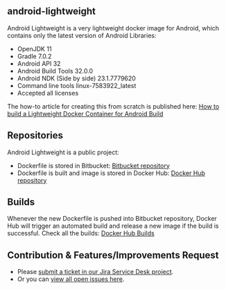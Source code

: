 ## android-lightweight

Android Lightweight is a very lightweight docker image for Android, which contains only the latest version of Android Libraries:

- OpenJDK 11
- Gradle 7.0.2
- Android API 32
- Android Build Tools 32.0.0
- Android NDK (Side by side) 23.1.7779620
- Command line tools linux-7583922_latest
- Accepted all licenses

The how-to article for creating this from scratch is published here: [How to build a Lightweight Docker Container for Android Build](https://simplatex.atlassian.net/wiki/spaces/KB/pages/88539153/How+to+build+a+Lightweight+Docker+Container+for+Android+Build)

## Repositories

Android Lightweight is a public project:

- Dockerfile is stored in Bitbucket: [Bitbucket repository](https://bitbucket.org/simplatex/android-lightweight)
- Dockerfile is built and image is stored in Docker Hub: [Docker Hub repository](https://hub.docker.com/r/simplatex/android-lightweight)

## Builds

Whenever the new Dockerfile is pushed into Bitbucket repository, Docker Hub will trigger an automated build and release a new image if the build is successful.
Check all the builds: [Docker Hub Builds](https://hub.docker.com/r/simplatex/android-lightweight/builds)

## Contribution & Features/Improvements Request

- Please [submit a ticket in our Jira Service Desk project](https://simplatex.atlassian.net/servicedesk/customer/portal/5).
- Or you can [view all open issues here](https://simplatex.atlassian.net/jira/servicedesk/projects/ALD/issues/).

